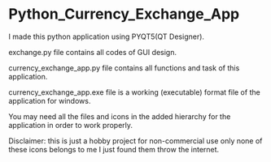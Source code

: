 # Python_Currency_Exchange_App

I made this python application using PYQT5(QT Designer).

exchange.py file contains all codes of GUI design.

currency_exchange_app.py file contains all functions and task of this application.

currency_exchange_app.exe file is a working (executable) format file of the application for windows.

You may need all the files and icons in the added hierarchy for the application in order to work properly.

Disclaimer: this is just a hobby project for non-commercial use only none of these icons belongs to me I just found them throw the internet.
